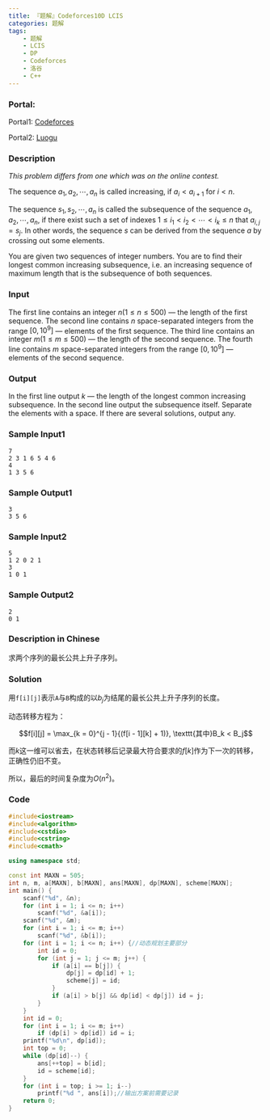 ```yaml
---
title: 『题解』Codeforces10D LCIS
categories: 题解
tags:
    - 题解
    - LCIS
    - DP
    - Codeforces
    - 洛谷
    - C++
---
```


### Portal:

Portal1: [Codeforces](http://codeforces.com/problemset/problem/10/D)

Portal2: [Luogu](https://www.luogu.com.cn/problem/CF10D)

### Description

*This problem differs from one which was on the online contest.*

The sequence $a_1, a_2, \cdots , a_n$ is called increasing, if $a_i < a_{i + 1}$ for $i < n$.

The sequence $s_1, s_2, \cdots , a_n$ is called the subsequence of the sequence $a_1, a_2, \cdots , a_n$, if there exist such a set of indexes $1 \le i_1 < i_2 < \cdots < i_k \le n$ that $a_{i, j} = s_j$. In other words, the sequence $s$ can be derived from the sequence $a$ by crossing out some elements.

You are given two sequences of integer numbers. You are to find their longest common increasing subsequence, i.e. an increasing sequence of maximum length that is the subsequence of both sequences.

### Input

The first line contains an integer $n (1 \le n \le 500)$ — the length of the first sequence. The second line contains $n$ space-separated integers from the range $[0, 10^9]$ — elements of the first sequence. The third line contains an integer $m (1 \le m \le 500)$ — the length of the second sequence. The fourth line contains *m* space-separated integers from the range $[0, 10^9]$ — elements of the second sequence.

### Output

In the first line output $k$ — the length of the longest common increasing subsequence. In the second line output the subsequence itself. Separate the elements with a space. If there are several solutions, output any.

### Sample Input1

```
7
2 3 1 6 5 4 6
4
1 3 5 6
```

### Sample Output1

```
3
3 5 6
```

### Sample Input2

```
5
1 2 0 2 1
3
1 0 1
```

### Sample Output2

```
2
0 1
```

### Description in Chinese

求两个序列的最长公共上升子序列。

### Solution

用$\texttt{f[i][j]}$表示$\texttt{A}$与$\texttt{B}$构成的以$b_j$为结尾的最长公共上升子序列的长度。

动态转移方程为：

$$f[i][j] = \max_{k = 0}^{j - 1}{(f[i - 1][k] + 1)}, \texttt{其中}B_k < B_j$$

而$k$这一维可以省去，在状态转移后记录最大符合要求的$f[k]$作为下一次的转移，正确性仍旧不变。

所以，最后的时间复杂度为$O(n^2)$。

### Code

```cpp
#include<iostream>
#include<algorithm>
#include<cstdio>
#include<cstring>
#include<cmath>

using namespace std;

const int MAXN = 505;
int n, m, a[MAXN], b[MAXN], ans[MAXN], dp[MAXN], scheme[MAXN];
int main() {
    scanf("%d", &n);
    for (int i = 1; i <= n; i++)
        scanf("%d", &a[i]);
    scanf("%d", &m);
    for (int i = 1; i <= m; i++)
        scanf("%d", &b[i]);
    for (int i = 1; i <= n; i++) {//动态规划主要部分
        int id = 0;
        for (int j = 1; j <= m; j++) {
            if (a[i] == b[j]) {
                dp[j] = dp[id] + 1;
                scheme[j] = id;
            }
            if (a[i] > b[j] && dp[id] < dp[j]) id = j;
        }
    }
    int id = 0;
    for (int i = 1; i <= m; i++)
        if (dp[i] > dp[id]) id = i;
    printf("%d\n", dp[id]);
    int top = 0;
    while (dp[id]--) {
        ans[++top] = b[id];
        id = scheme[id];
    }
    for (int i = top; i >= 1; i--)
        printf("%d ", ans[i]);//输出方案前需要记录
    return 0;
}
```